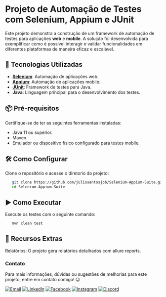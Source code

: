# Projeto de Automação de Testes com Selenium, Appium e JUnit

Este projeto demonstra a construção de um framework de automação de testes para aplicações **web** e **mobile**. A solução foi desenvolvida para exemplificar como é possível interagir e validar funcionalidades em diferentes plataformas de maneira eficaz e escalável.

## 🚀 Tecnologias Utilizadas

- **[Selenium](https://www.selenium.dev/)**: Automação de aplicações web.
- **[Appium](https://appium.io/)**: Automação de aplicações mobile.
- **[JUnit](https://junit.org/)**: Framework de testes para Java.
- **Java**: Linguagem principal para o desenvolvimento dos testes.

## 📦 Pré-requisitos

Certifique-se de ter as seguintes ferramentas instaladas:

- Java 11 ou superior.
- Maven.
- Emulador ou dispositivo físico configurado para testes mobile.

## 🛠️ Como Configurar

Clone o repositório e acesse o diretorio do projeto:

```bash
   git clone https://github.com/juliosantosjob/Selenium-Appium-Suite.git
   cd Selenium-Appium-Suite
```

## ▶️ Como Executar

Execute os testes com o seguinte comando:

```bash
   mvn clean test
```

## 🌟 Recursos Extras
Relatórios: O projeto gera relatórios detalhados com allure reports.

### Contato

Para mais informações, dúvidas ou sugestões de melhorias para este projeto, entre em contato comigo! 😉

[![Email](https://img.shields.io/badge/Email-%23D14836.svg?logo=gmail&logoColor=white)](mailto:julio958214@gmail.com)
[![LinkedIn](https://img.shields.io/badge/LinkedIn-%230077B5.svg?logo=linkedin&logoColor=white)](https://www.linkedin.com/in/julio-santos-43428019b)
[![Facebook](https://img.shields.io/badge/Facebook-%231877F2.svg?logo=Facebook&logoColor=white)](https://www.facebook.com/profile.php?id=100003793058455) 
[![Instagram](https://img.shields.io/badge/Instagram-%23E4405F.svg?logo=Instagram&logoColor=white)](https://www.instagram.com/oficial_juliosantos/) 
[![Discord](https://img.shields.io/badge/Discord-%237289DA.svg?logo=discord&logoColor=white)](https://discord.gg/julio.saantos199) 
